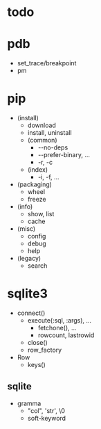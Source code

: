 # todo
# pdb
- set_trace/breakpoint
- pm
# pip
- (install)
  - download
  - install, uninstall
  - (common)
    - --no-deps
    - --prefer-binary, ...
    - -r, -c
  - (index)
    - -i, -f, ...
- (packaging)
  - wheel
  - freeze
- (info)
  - show, list
  - cache
- (misc)
  - config
  - debug
  - help
- (legacy)
  - search
# sqlite3
- connect()
  - execute(:sql, :args), ...
    - fetchone(), ...
    - rowcount, lastrowid
  - close()
  - row_factory
- Row
  - keys()
## sqlite
- gramma
  - "col", 'str', \0
  - soft-keyword
